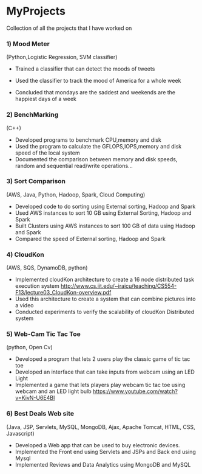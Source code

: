 # MyProjects

Collection of all the projects that I have worked on



### 1) Mood Meter

(Python,Logistic Regression, SVM classifier)
- Trained a classifier that can detect the moods of tweets

- Used the classifier to track the mood of America for a whole week
 
- Concluded that mondays are the saddest and weekends are the happiest days of a week

### 2) BenchMarking
(C++)
- Developed programs to benchmark CPU,memory and disk
- Used the program to calculate the GFLOPS,IOPS,memory and disk speed of the local system
- Documented the comparison between memory and disk speeds, random and sequential read/write operations...

### 3) Sort Comparison
(AWS, Java, Python, Hadoop, Spark, Cloud Computing)
- Developed code to do sorting using External sorting, Hadoop and Spark
- Used AWS instances to sort 10 GB using External Sorting, Hadoop and Spark
- Built Clusters using AWS instances to sort 100 GB of data using Hadoop and Spark
- Compared the speed of External sorting, Hadoop and Spark

### 4) CloudKon
(AWS, SQS, DynamoDB, python)
- Implemented cloudKon architecture to create a 16 node distributed task execution system 
http://www.cs.iit.edu/~iraicu/teaching/CS554-F13/lecture03_CloudKon-overview.pdf
- Used this architecture to create a system that can combine pictures into a video
- Conducted experiments to verify the scalability of cloudKon Distributed system

### 5) Web-Cam Tic Tac Toe
(python, Open Cv)
- Developed a program that lets 2 users play the classic game of tic tac toe
- Developed an interface that can take inputs from webcam using an LED Light
- Implemented a game that lets players play webcam tic tac toe using webcam and an LED light bulb
https://www.youtube.com/watch?v=KivN-U6E4BI

### 6) Best Deals Web site
(Java, JSP, Servlets, MySQL, MongoDB, Ajax, Apache Tomcat, HTML, CSS, Javascript) 
- Developed a Web app that can be used to buy electronic devices.
- Implemented the Front end using Servlets and JSPs and Back end using Mysql
- Implemented Reviews and Data Analytics using MongoDB and MySQL


